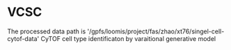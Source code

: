 # VCSC
The processed data path is  '/gpfs/loomis/project/fas/zhao/xt76/singel-cell-cytof-data'
CyTOF cell type identificaton by varaitional generative model
